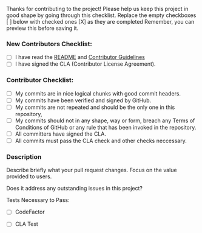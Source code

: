 Thanks for contributing to the project!
Please help us keep this project in good shape by going through this checklist.
Replace the empty checkboxes [ ] below with checked ones [X] as they are completed
Remember, you can preview this before saving it.

### New Contributors Checklist:

- [ ] I have read the [README](https://github.com/PythonMathCalculator/python-math-calculator/blob/master/README.md) and [Contributor Guidelines](https://github.com/PythonMathCalculator/python-math-calculator/blob/master/CONTRIBUTING.md)
- [ ] I have signed the CLA (Contributor License Agreement).

### Contributor Checklist:

- [ ] My commits are in nice logical chunks with good commit headers.
- [ ] My commits have been verified and signed by GitHub.
- [ ] My commits are not repeated and should be the only one in this repository,
- [ ] My commits should not in any shape, way or form, breach any Terms of Conditions of GitHub or any rule that has been invoked in the repository.
- [ ] All committers have signed the CLA.
- [ ] All commits must pass the CLA check and other checks neccessary.

### Description

Describe briefly what your pull request changes. Focus on the value provided to users.

Does it address any outstanding issues in this project?

  <!-- https://github.com/PythonMathCalculator/python-math-calculator/issues?utf8=%E2%9C%93&q=is%3Aissue
  Reference an issue with the hash symbol: "#222"
  If you're fixing it, use something like "Fixes #222" -->

Tests Necessary to Pass:

- [ ] CodeFactor
- [ ] CLA Test
  
  <!-- (c) 2021 Signal. This pull request template has been modified for use in this repository from the GitHub Signal Repository. -->

